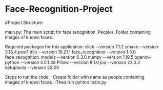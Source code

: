 # Face-Recognition-Project

#Project Structure:

main.py: The main script for face recognition.
People/: Folder containing images of known faces.

Required packages for this application:
click --version 7.1.2
cmake --version 3.18.4.post1
dlib --version 19.21.1
face_recognition --version 1.3.0
face_recognition_models --version 0.3.0
numpy --version 1.19.5
opencv-python --version 4.5.1.48
Pillow --version 8.1.0
pip --version 23.3.2
setuptools --version 52.00

Steps to run the code:
-Create folder with name as people containing images of known faces.
-Then run pyhton main.py
